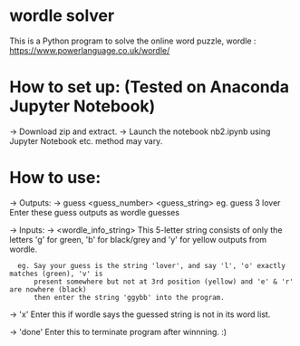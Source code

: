 # wordle solver
This is a Python program to solve the online word puzzle, wordle : https://www.powerlanguage.co.uk/wordle/

# How to set up: (Tested on Anaconda Jupyter Notebook)
-> Download zip and extract.
-> Launch the notebook nb2.ipynb using Jupyter Notebook etc. method may vary.

# How to use:
-> Outputs:
  -> guess <guess_number> <guess_string>
      eg. guess 3 lover
      Enter these guess outputs as wordle guesses

-> Inputs:
  -> <wordle_info_string>
      This 5-letter string consists of only the letters 'g' for green, 'b' for black/grey and 'y' 
      for yellow outputs from wordle.
      
      eg. Say your guess is the string 'lover', and say 'l', 'o' exactly matches (green), 'v' is
          present somewhere but not at 3rd position (yellow) and 'e' & 'r' are nowhere (black)
          then enter the string 'ggybb' into the program.
   
   -> 'x'
      Enter this if wordle says the guessed string is not in its word list.
   
   -> 'done'
      Enter this to terminate program after winnning. :)
